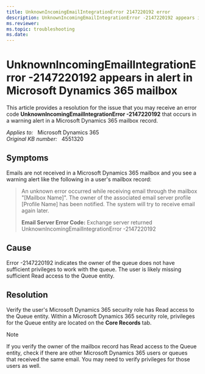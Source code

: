 ```yaml
---
title: UnknownIncomingEmailIntegrationError 2147220192 error
description: UnknownIncomingEmailIntegrationError -2147220192 appears in alert in Microsoft Dynamics 365 mailbox. Provides a resolution.
ms.reviewer: 
ms.topic: troubleshooting
ms.date: 
---
```

# UnknownIncomingEmailIntegrationError -2147220192 appears in alert in Microsoft Dynamics 365 mailbox

This article provides a resolution for the issue that you may receive an error code **UnknownIncomingEmailIntegrationError -2147220192** that occurs in a warning alert in a Microsoft Dynamics 365 mailbox record.

_Applies to:_ &nbsp; Microsoft Dynamics 365  
_Original KB number:_ &nbsp; 4551320

## Symptoms

Emails are not received in a Microsoft Dynamics 365 mailbox and you see a warning alert like the following in a user's mailbox record:

> An unknown error occurred while receiving email through the mailbox "[Mailbox Name]". The owner of the associated email server profile [Profile Name] has been notified. The system will try to receive email again later.
>
> **Email Server Error Code:** Exchange server returned UnknownIncomingEmailIntegrationError -2147220192

## Cause

Error -2147220192 indicates the owner of the queue does not have sufficient privileges to work with the queue. The user is likely missing sufficient Read access to the Queue entity.

## Resolution

Verify the user's Microsoft Dynamics 365 security role has Read access to the Queue entity. Within a Microsoft Dynamics 365 security role, privileges for the Queue entity are located on the **Core Records** tab.

> [!NOTE]
> If you verify the owner of the mailbox record has Read access to the Queue entity, check if there are other Microsoft Dynamics 365 users or queues that received the same email. You may need to verify privileges for those users as well.

